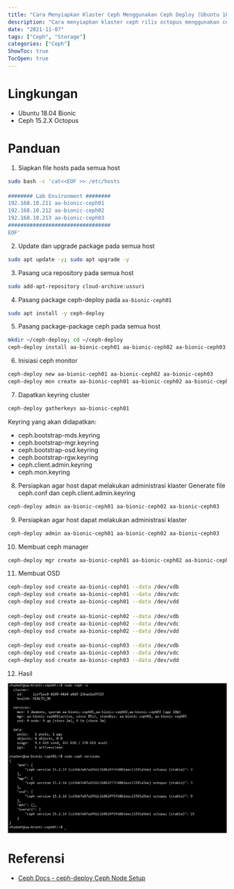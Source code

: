 ```yaml
---
title: "Cara Menyiapkan Klaster Ceph Menggunakan Ceph Deploy (Ubuntu 18.04 Bionic)"
description: "Cara menyiapkan klaster ceph rilis octopus menggunakan ceph deploy pada ubuntu 18.04 bionic"
date: "2021-11-07"
tags: ["Ceph", "Storage"]
categories: ["Ceph"]
ShowToc: true
TocOpen: true
---
```


# Lingkungan
- Ubuntu 18.04 Bionic
- Ceph 15.2.X Octopus

# Panduan
1. Siapkan file hosts pada semua host
```bash
sudo bash -c 'cat<<EOF >> /etc/hosts

######## Lab Environment ########
192.168.10.211 aa-bionic-ceph01
192.168.10.212 aa-bionic-ceph02
192.168.10.213 aa-bionic-ceph03
#################################
EOF'
```

2. Update dan upgrade package pada semua host
```bash
sudo apt update -y; sudo apt upgrade -y
```

3. Pasang uca repository pada semua host
```bash
sudo add-apt-repository cloud-archive:ussuri
```

4. Pasang package ceph-deploy pada `aa-bionic-ceph01`
```bash
sudo apt install -y ceph-deploy
```

5. Pasang package-package ceph pada semua host 
```bash
mkdir ~/ceph-deploy; cd ~/ceph-deploy
ceph-deploy install aa-bionic-ceph01 aa-bionic-ceph02 aa-bionic-ceph03
```

6. Inisiasi ceph monitor
```bash
ceph-deploy new aa-bionic-ceph01 aa-bionic-ceph02 aa-bionic-ceph03
ceph-deploy mon create aa-bionic-ceph01 aa-bionic-ceph02 aa-bionic-ceph03
```

7. Dapatkan keyring cluster
```bash
ceph-deploy gatherkeys aa-bionic-ceph01
```

Keyring yang akan didapatkan:
- ceph.bootstrap-mds.keyring
- ceph.bootstrap-mgr.keyring
- ceph.bootstrap-osd.keyring
- ceph.bootstrap-rgw.keyring
- ceph.client.admin.keyring
- ceph.mon.keyring

8. Persiapkan agar host dapat melakukan administrasi klaster 
Generate file ceph.conf dan ceph.client.admin.keyring
```bash
ceph-deploy admin aa-bionic-ceph01 aa-bionic-ceph02 aa-bionic-ceph03
```

9. Persiapkan agar host dapat melakukan administrasi klaster 
```bash
ceph-deploy admin aa-bionic-ceph01 aa-bionic-ceph02 aa-bionic-ceph03
```

10. Membuat ceph manager
```bash
ceph-deploy mgr create aa-bionic-ceph01 aa-bionic-ceph02 aa-bionic-ceph03
```

11. Membuat OSD
```bash
ceph-deploy osd create aa-bionic-ceph01 --data /dev/vdb
ceph-deploy osd create aa-bionic-ceph01 --data /dev/vdc
ceph-deploy osd create aa-bionic-ceph01 --data /dev/vdd

ceph-deploy osd create aa-bionic-ceph02 --data /dev/vdb
ceph-deploy osd create aa-bionic-ceph02 --data /dev/vdc
ceph-deploy osd create aa-bionic-ceph02 --data /dev/vdd

ceph-deploy osd create aa-bionic-ceph03 --data /dev/vdb
ceph-deploy osd create aa-bionic-ceph03 --data /dev/vdc
ceph-deploy osd create aa-bionic-ceph03 --data /dev/vdd
```

12. Hasil

![](/images/ceph-deploy-bionic.png)

# Referensi
- [Ceph Docs - ceph-deploy Ceph Node Setup](https://docs.ceph.com/en/octopus/install/ceph-deploy/quick-start-preflight/#ceph-node-setup)